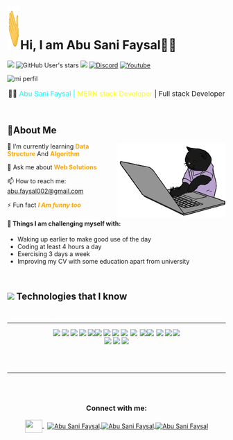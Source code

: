# <img src="https://raw.githubusercontent.com/ABSphreak/ABSphreak/master/gifs/Hi.gif" width="30px"  height='100px'>Hi, I am Abu Sani Faysal👨‍💻

![](https://img.shields.io/github/followers/albinagorta?label=follow&logo=github&style=flat-square)
![GitHub User's stars](https://img.shields.io/github/stars/albinagorta?label=%E2%AD%90GitHub%20stars&style=flat-square)
![](https://komarev.com/ghpvc/?username=albinagorta&style=flat-square&color=ff69b4)
<a href="https://discord.gg/87722te4">![Discord](https://img.shields.io/discord/686069011481362462?logo=discord&style=flat-square&label=web%20dev%20community)</a>
<a href="https://youtube.com/avideait">![Youtube](https://img.shields.io/badge/-Avideait-333333?style=flat&logo=youtube)</a>

<!-- <h1 style="font-size: 2.5rem; font-weight: bold; text-align: center;" align='center'> <img src="https://media.giphy.com/media/ObNTw8Uzwy6KQ/giphy.gif" width="40px"> Hello World! <img src="https://media.giphy.com/media/fFEFxS3DE5VIY/giphy.gif" width="35px" /></h1>    -->

![mi perfil](https://res.cloudinary.com/superfolio/image/upload/v1620689979/68747470733a2f2f692e70696e696d672e636f6d2f6f726967696e616c732f63362f33332f63322f63363333633230656465383266306530636564376435373064626533613166332e676966_yjuh2s.gif)

<p style="text-align: center; font-size: 1rem;" align='center'>👦🏻 <span style='color:cyan'>Abu Sani Faysal |  </span> <span style='color:yellow'>MERN stack Developer </span> | <span style='color:lightsky'>  Full stack Developer </span></p>

<br />

<h2 style="display: flex; align-items: center; margin-bottom: 1rem;">🌟About Me</h2>

<img align='right' src="https://raw.githubusercontent.com/BhavyaCodes/BhavyaCodes/master/.github/cat.gif" height="" width="250" alt="coding cat">

🌱 I’m currently learning <span style="color:orange; font-weight:bold">Data Structure</span> And <span style="color:orange; font-weight:bold">Algorithm</span>

💬 Ask me about <span style="color:orange; font-weight:bold">Web Solutions</span>

📫 How to reach me: abu.faysal002@gmail.com

⚡ Fun fact <span style="color:orange; font-weight:bold">_I Am funny too_</span>

#### :muscle: Things I am challenging myself with:

- Waking up earlier to make good use of the day
- Coding at least 4 hours a day
- Exercising 3 days a week
- Improving my CV with some education apart from university

<br />

<h2><img src = "https://media2.giphy.com/media/QssGEmpkyEOhBCb7e1/giphy.gif?cid=ecf05e47a0n3gi1bfqntqmob8g9aid1oyj2wr3ds3mg700bl&rid=giphy.gif" width='50'/>&nbsp;Technologies that I know</h2>

<br>
<hr>
<p align="center">
<img src="https://img.shields.io/badge/HTML5-E34F26?style=for-the-badge&logo=html5&logoColor=white" height="25"/> <img src="https://img.shields.io/badge/CSS3-1572B6?style=for-the-badge&logo=css3&logoColor=white" height="25"/> 
<img src="https://img.shields.io/badge/Material--UI-olive?style=for-the-badge&logo=material-ui&logoColor=white" height="25"/> <img src="https://img.shields.io/badge/Bootstrap-563D7C?style=for-the-badge&logo=bootstrap&logoColor=white" height="25"/> <img src="https://img.shields.io/badge/Tailwind_CSS-38B2AC?style=for-the-badge&logo=tailwind-css&logoColor=white" height="25"/><img src="https://img.shields.io/badge/Daisy UI-dodgerblue?style=for-the-badge&logo=-css&logoColor=white" height="25"/>
<img src="https://img.shields.io/badge/javascript-F7DF1E.svg?&style=for-the-badge&logo=javascript&logoColor=white" height="25"/> <img src="https://img.shields.io/badge/React-20232A?style=for-the-badge&logo=react&logoColor=61DAFB" height="25"/> <img src="https://img.shields.io/badge/React_Router-CA4245?style=for-the-badge&logo=react-router&logoColor=white" height="25"/>
<img src='https://img.shields.io/badge/Vue JS-majenta' height="25" style='margin-left:2px'/>
<img src='https://img.shields.io/badge/Vuex-bisque' height="25" style='margin-left:2px'/><img src="https://img.shields.io/badge/Node.js-43853D?style=for-the-badge&logo=node.js&logoColor=white" height="25"/>
 <img src='https://img.shields.io/badge/Express JS -gainsboro' height="25" style='margin-left:2px'/>
  <img src="https://img.shields.io/badge/-MongoDB-4DB33D?style=flat&logo=mongodb&logoColor=FFFFFF" height="25"/><img src='https://img.shields.io/badge/Mongoose-red' height="25" style='margin-left:2px'/>
  <br/>
 <img src="https://img.shields.io/badge/Netlify-00C7B7?style=for-the-badge&logo=netlify&logoColor=white" height="25"/> <img src="https://img.shields.io/badge/Heroku-430098?style=for-the-badge&logo=heroku&logoColor=white" height="25"/> <img src="https://img.shields.io/badge/firebase-FFCA28.svg?&style=for-the-badge&logo=firebase&logoColor=white" height="25"/>

</p>
<br/>
<br/> <hr/>
<br>
<br>
<h3 align="center">Connect with me:</h3>
<p align="center">
<a href="mailto:abu.faysal002@gmail.com" target="_blank" rel="noopener" >
<img align="center" src="https://www.pngkey.com/png/full/84-840977_email-png-icon.png" height="30" width="40"/>
</a>&nbsp;
<a href="https://www.linkedin.com/in/foysal-ahmed-2b7ab0239/" target="_blank">
<img align="center" src="https://raw.githubusercontent.com/rahuldkjain/github-profile-readme-generator/master/src/images/icons/Social/linked-in-alt.svg" alt="Abu Sani Faysal" height="30" width="40" />
</a>
<a href="https://www.facebook.com/profile.php?id=100064072804665" target="_blank">
<img align="center" src="https://raw.githubusercontent.com/rahuldkjain/github-profile-readme-generator/master/src/images/icons/Social/facebook.svg" alt="Abu Sani Faysal" height="30" width="40" />
</a>
<a href="https://www.instagram.com/_fays_al_/" target="_blank"><img align="center" src="https://raw.githubusercontent.com/rahuldkjain/github-profile-readme-generator/master/src/images/icons/Social/instagram.svg" alt="Abu Sani Faysal" height="30" width="40" /></a>

</p>
<br>
<br />
